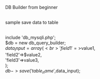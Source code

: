 DB Builder from beginner<br><br>

sample save data to table<br><br>

include 'db_mysqli.php';<br>
$db = new db_query_builder;<br>
$data_input = array(<br>
	'field1'=>$value1,<br>
	'field2'=>$value2,<br>
	'field3'=>value3,<br>
);<br>
$db->save('table_name',$data_input);


